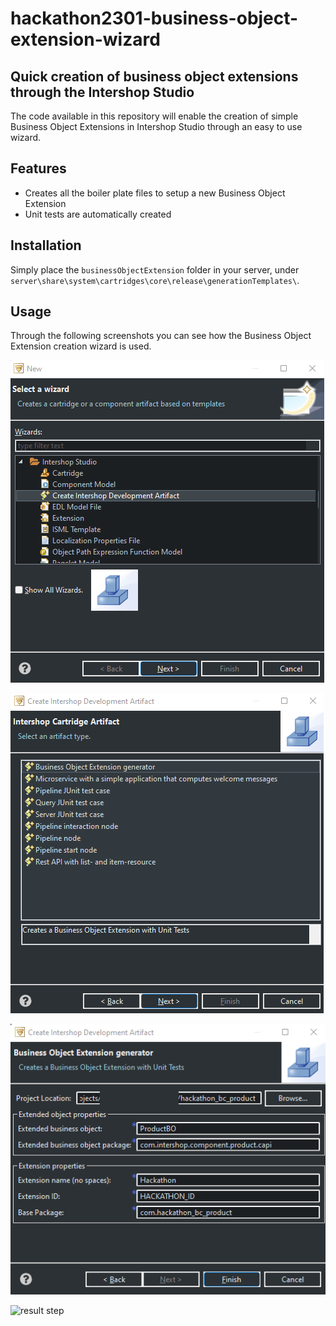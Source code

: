 # hackathon2301-business-object-extension-wizard
## Quick creation of business object extensions through the Intershop Studio

The code available in this repository will enable the creation of simple Business Object Extensions in Intershop Studio through an easy to use wizard. 

## Features

- Creates all the boiler plate files to setup a new Business Object Extension
- Unit tests are automatically created

## Installation

Simply place the `businessObjectExtension` folder in your server, under `server\share\system\cartridges\core\release\generationTemplates\`.

## Usage
Through the following screenshots you can see how the Business Object Extension creation wizard is used.

![1st step](docs/step1.png)

![2nd step](docs/step2.png)

![3rd step](docs/step3.png)

![result step](docs/result)